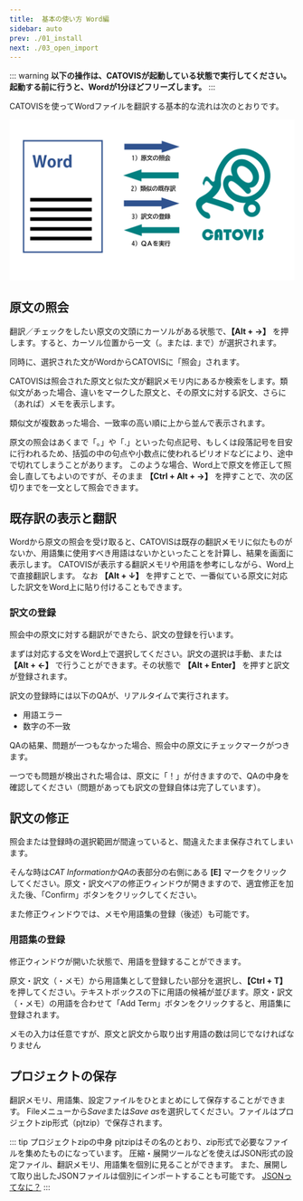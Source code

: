 ```yaml
---
title:  基本の使い方 Word編
sidebar: auto
prev: ./01_install
next: ./03_open_import
---
```


::: warning
**以下の操作は、CATOVISが起動している状態で実行してください。起動する前に行うと、Wordが1分ほどフリーズします。**
:::

CATOVISを使ってWordファイルを翻訳する基本的な流れは次のとおりです。

![BasicFlow](./basicflow.png)

## 原文の照会
翻訳／チェックをしたい原文の文頭にカーソルがある状態で、**【Alt + →】** を押します。すると、カーソル位置から一文（。または. まで）が選択されます。

同時に、選択された文がWordからCATOVISに「照会」されます。

CATOVISは照会された原文と似た文が翻訳メモリ内にあるか検索をします。類似文があった場合、違いをマークした原文と、その原文に対する訳文、さらに（あれば）メモを表示します。

類似文が複数あった場合、一致率の高い順に上から並んで表示されます。

原文の照会はあくまで「。」や「.」といった句点記号、もしくは段落記号を目安に行われるため、括弧の中の句点や小数点に使われるピリオドなどにより、途中で切れてしまうことがあります。
このような場合、Word上で原文を修正して照会し直してもよいのですが、そのまま **【Ctrl + Alt + →】** を押すことで、次の区切りまでを一文として照会できます。

## 既存訳の表示と翻訳
Wordから原文の照会を受け取ると、CATOVISは既存の翻訳メモリに似たものがないか、用語集に使用すべき用語はないかといったことを計算し、結果を画面に表示します。
CATOVISが表示する翻訳メモリや用語を参考にしながら、Word上で直接翻訳します。
なお **【Alt + ↓】** を押すことで、一番似ている原文に対応した訳文をWord上に貼り付けることもできます。

### 訳文の登録
照会中の原文に対する翻訳ができたら、訳文の登録を行います。

まずは対応する文をWord上で選択してください。訳文の選択は手動、または **【Alt + ←】** で行うことができます。その状態で **【Alt + Enter】** を押すと訳文が登録されます。

訳文の登録時には以下のQAが、リアルタイムで実行されます。

- 用語エラー
- 数字の不一致

QAの結果、問題が一つもなかった場合、照会中の原文にチェックマークがつきます。

一つでも問題が検出された場合は、原文に「！」が付きますので、QAの中身を確認してください（問題があっても訳文の登録自体は完了しています）。

## 訳文の修正
照会または登録時の選択範囲が間違っていると、間違えたまま保存されてしまいます。

そんな時は*CAT Information*か*QA*の表部分の右側にある **[E]** マークをクリックしてください。原文・訳文ペアの修正ウィンドウが開きますので、適宜修正を加えた後、「Confirm」ボタンをクリックしてください。

また修正ウィンドウでは、メモや用語集の登録（後述）も可能です。

### 用語集の登録
修正ウィンドウが開いた状態で、用語を登録することができます。

原文・訳文（・メモ）から用語集として登録したい部分を選択し、**【Ctrl + T】** を押してください。テキストボックスの下に用語の候補が並びます。原文・訳文（・メモ）の用語を合わせて「Add Term」ボタンをクリックすると、用語集に登録されます。

メモの入力は任意ですが、原文と訳文から取り出す用語の数は同じでなければなりません

## プロジェクトの保存
翻訳メモリ、用語集、設定ファイルをひとまとめにして保存することができます。
Fileメニューから*Save*または*Save as*を選択してください。ファイルはプロジェクトzip形式（pjtzip）で保存されます。

::: tip プロジェクトzipの中身
pjtzipはその名のとおり、zip形式で必要なファイルを集めたものになっています。
圧縮・展開ツールなどを使えばJSON形式の設定ファイル、翻訳メモリ、用語集を個別に見ることができます。
また、展開して取り出したJSONファイルは個別にインポートすることも可能です。
[JSONってなに？](../faq/index.html#jsonってなに？)
:::